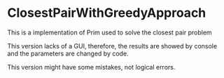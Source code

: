 # ClosestPairWithGreedyApproach
This is a implementation of Prim used to solve the closest pair problem 

This version lacks of a GUI, therefore, the results are showed by console and the parameters are changed by code.

This version might have some mistakes, not logical errors. 
